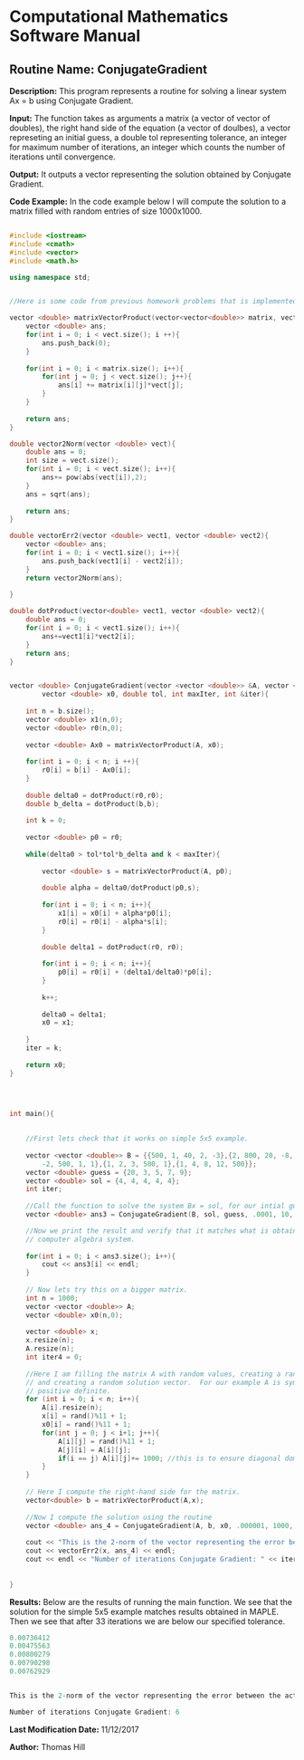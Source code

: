 # Computational Mathematics Software Manual

## **Routine Name:** ConjugateGradient 

**Description:** This program represents a routine for solving a linear system Ax = b
using Conjugate Gradient.  

**Input:**  The function takes as arguments a matrix (a vector of vector of doubles), 
the right hand side of the equation (a vector of doulbes), a vector represeting an initial
guess, a double tol representing tolerance, an integer for maximum number of iterations,
an integer which counts the number of iterations until convergence.  

**Output:** It outputs a vector representing the solution obtained by Conjugate Gradient.

**Code Example:** In the code example below I will compute the solution to a matrix filled with random entries 
of size 1000x1000.  

```C++

#include <iostream>
#include <cmath>
#include <vector>
#include <math.h>

using namespace std;


//Here is some code from previous homework problems that is implemented here.

vector <double> matrixVectorProduct(vector<vector<double>> matrix, vector<double> vect){
    vector <double> ans; 
    for(int i = 0; i < vect.size(); i ++){
        ans.push_back(0); 
    }
    
    for(int i = 0; i < matrix.size(); i++){
        for(int j = 0; j < vect.size(); j++){
            ans[i] += matrix[i][j]*vect[j];
        }
    }
    
    return ans; 
}

double vector2Norm(vector <double> vect){
    double ans = 0;
    int size = vect.size();
    for(int i = 0; i < vect.size(); i++){
        ans+= pow(abs(vect[i]),2);
    }
    ans = sqrt(ans);
    
    return ans; 
}

double vectorErr2(vector <double> vect1, vector <double> vect2){
    vector <double> ans; 
    for(int i = 0; i < vect1.size(); i++){
        ans.push_back(vect1[i] - vect2[i]);
    }
    return vector2Norm(ans);
    
}

double dotProduct(vector<double> vect1, vector <double> vect2){
    double ans = 0;
    for(int i = 0; i < vect1.size(); i++){
        ans+=vect1[i]*vect2[i];
    }
    return ans; 
}


vector <double> ConjugateGradient(vector <vector <double>> &A, vector <double> b, 
        vector <double> x0, double tol, int maxIter, int &iter){
    
    int n = b.size(); 
    vector <double> x1(n,0); 
    vector <double> r0(n,0);
    
    vector <double> Ax0 = matrixVectorProduct(A, x0);
    
    for(int i = 0; i < n; i ++){
        r0[i] = b[i] - Ax0[i];
    }
    
    double delta0 = dotProduct(r0,r0);
    double b_delta = dotProduct(b,b);
    
    int k = 0; 
    
    vector <double> p0 = r0;
    
    while(delta0 > tol*tol*b_delta and k < maxIter){
        
        vector <double> s = matrixVectorProduct(A, p0);
        
        double alpha = delta0/dotProduct(p0,s);
      
        for(int i = 0; i < n; i++){
            x1[i] = x0[i] + alpha*p0[i];
            r0[i] = r0[i] - alpha*s[i];
        }
        
        double delta1 = dotProduct(r0, r0);
        
        for(int i = 0; i < n; i++){
            p0[i] = r0[i] + (delta1/delta0)*p0[i];
        }
        
        k++; 
        
        delta0 = delta1; 
        x0 = x1; 
        
    }
    iter = k; 
    
    return x0; 
}




int main(){
    
    
    //First lets check that it works on simple 5x5 example.  
    
    vector <vector <double>> B = {{500, 1, 40, 2, -3},{2, 800, 20, -8, 11},{-1, 
        -2, 500, 1, 1},{1, 2, 3, 500, 1},{1, 4, 8, 12, 500}};
    vector <double> guess = {20, 3, 5, 7, 9};
    vector <double> sol = {4, 4, 4, 4, 4};
    int iter; 
    
    //Call the function to solve the system Bx = sol, for our intial guess.
    vector <double> ans3 = ConjugateGradient(B, sol, guess, .0001, 10, iter);

    //Now we print the result and verify that it matches what is obtained from a 
    // computer algebra system.  
    
    for(int i = 0; i < ans3.size(); i++){
        cout << ans3[i] << endl; 
    }
    
    // Now lets try this on a bigger matrix.  
    int n = 1000;
    vector <vector <double>> A; 
    vector <double> x0(n,0); 
    
    vector <double> x;
    x.resize(n); 
    A.resize(n);
    int iter4 = 0; 
    
    //Here I am filling the matrix A with random values, creating a random guess,
    // and creating a random solution vector.  For our example A is symmetric, 
    // positive definite.  
    for (int i = 0; i < n; i++){
        A[i].resize(n);
        x[i] = rand()%11 + 1;
        x0[i] = rand()%11 + 1;
        for(int j = 0; j < i+1; j++){
            A[i][j] = rand()%11 + 1; 
            A[j][i] = A[i][j]; 
            if(i == j) A[i][j]+= 1000; //this is to ensure diagonal dominance.  
        }
    }
    
    // Here I compute the right-hand side for the matrix.  
    vector<double> b = matrixVectorProduct(A,x);
    
    //Now I compute the solution using the routine 
    vector <double> ans_4 = ConjugateGradient(A, b, x0, .000001, 1000, iter4); 
    
    cout << "This is the 2-norm of the vector representing the error between the actual value and the result from Conjugate Gradient: "; 
    cout << vectorErr2(x, ans_4) << endl; 
    cout << endl << "Number of iterations Conjugate Gradient: " << iter4 << endl << endl;
    
   
}
```

**Results:** Below are the results of running the main function.  We see that the solution
for the simple 5x5 example matches results obtained in MAPLE.  Then we see that after 33
iterations we are below our specified tolerance.  

```C++
0.00736412
0.00475563
0.00800279
0.00790298
0.00762929


This is the 2-norm of the vector representing the error between the actual value and the result from Conjugate Gradient: 0.00114214

Number of iterations Conjugate Gradient: 6


```

**Last Modification Date:** 11/12/2017

**Author:** Thomas Hill
